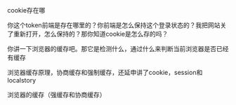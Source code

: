cookie存在哪

你这个token前端是存在哪里的？你前端是怎么保持这个登录状态的？我把网站关了重新打开，怎么保持的？那你知道cookie是怎么存的吗？

你讲一下浏览器的缓存吧。那它是检测什么，通过什么来判断当前浏览器是否已经有缓存

浏览器缓存原理，协商缓存和强制缓存，还延申讲了cookie，session和localstory

浏览器的缓存（强缓存和协商缓存）